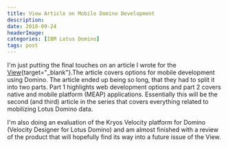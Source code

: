 ```yaml
---
title: View Article on Mobile Domino Development
description: 
date: 2010-09-24
headerImage: 
categories: [IBM Lotus Domino]
tags: post
---
```


I'm just putting the final touches on an article I wrote for the [View](https://www.eview.com){target="_blank"}.The article covers options for mobile development using Domino. The article ended up being so long, that they had to split it into two parts. Part 1 highlights web development options and part 2 covers native and mobile platform (MEAP) applications. Essentially this will be the second (and third) article in the series that covers everything related to mobilizing Lotus Domino data.

I'm also doing an evaluation of the Kryos Velocity platform for Domino (Velocity Designer for Lotus Domino) and am almost finished with a review of the product that will hopefully find its way into a future issue of the View.